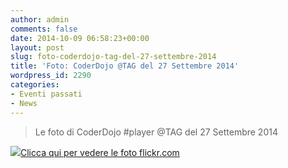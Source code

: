 ```yaml
---
author: admin
comments: false
date: 2014-10-09 06:58:23+00:00
layout: post
slug: foto-coderdojo-tag-del-27-settembre-2014
title: 'Foto: CoderDojo @TAG del 27 Settembre 2014'
wordpress_id: 2290
categories:
- Eventi passati
- News
---
```


<blockquote>Le foto di CoderDojo #player @TAG del 27 Settembre 2014</blockquote>






[![](http://coderdojomilano.it/wp-content/uploads/2014/10/coder01.jpg)Clicca qui per vedere le foto flickr.com](https://www.flickr.com/photos/98942956@N02/sets/72157648176008888/)


